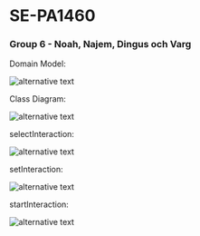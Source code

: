 # SE-PA1460

### Group 6 - Noah, Najem, Dingus och Varg

Domain Model:

![alternative text](http://www.plantuml.com/plantuml/proxy?cache=no&src=https://raw.githubusercontent.com/NoahHakansson/SE-PA1460/main/diagram.pu)

Class Diagram:

![alternative text](http://www.plantuml.com/plantuml/proxy?cache=no&src=https://raw.githubusercontent.com/NoahHakansson/SE-PA1460/main/classDiagram.pu)

selectInteraction:

![alternative text](http://www.plantuml.com/plantuml/proxy?cache=no&src=https://raw.githubusercontent.com/NoahHakansson/SE-PA1460/main/selectInteraction.pu)



setInteraction:

![alternative text](http://www.plantuml.com/plantuml/proxy?cache=no&src=https://raw.githubusercontent.com/NoahHakansson/SE-PA1460/main/setInteraction.pu)

startInteraction:

![alternative text](http://www.plantuml.com/plantuml/proxy?cache=no&src=https://raw.githubusercontent.com/NoahHakansson/SE-PA1460/main/startInteraction.pu)
